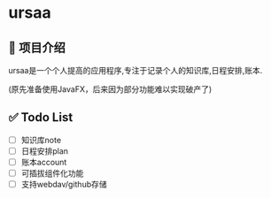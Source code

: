 # ursaa

## 📝 项目介绍

ursaa是一个个人提高的应用程序,专注于记录个人的知识库,日程安排,账本.

(原先准备使用JavaFX，后来因为部分功能难以实现破产了)

## ✅ Todo List

- [ ] 知识库note
- [ ] 日程安排plan
- [ ] 账本account
- [ ] 可插拔组件化功能
- [ ] 支持webdav/github存储
